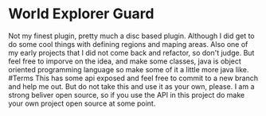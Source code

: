 # World Explorer Guard
Not my finest plugin, pretty much a disc based plugin. Although I did get to do some cool things with defining regions and maping areas.
Also one of my early projects that I did not come back and refactor, so don't judge. But feel free to imporve on the idea, and make some
classes, java is object oriented programming language so make some of it a little more java like. 
#Terms
This has some api exposed and feel free to commit to a new branch and help me out. 
But do not take this and use it as your own, please. I am a strong beliver open source, 
so if you use the API in this project do make your own project open source at some point.
